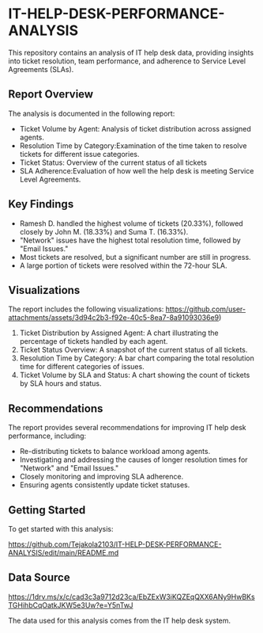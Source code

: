 # IT-HELP-DESK-PERFORMANCE-ANALYSIS

This repository contains an analysis of IT help desk data, providing insights into ticket resolution, team performance, and adherence to Service Level Agreements (SLAs).

## Report Overview

The analysis is documented in the following report:

* Ticket Volume by Agent: Analysis of ticket distribution across assigned agents.
* Resolution Time by Category:Examination of the time taken to resolve tickets for different issue categories.
* Ticket Status: Overview of the current status of all tickets 
* SLA Adherence:Evaluation of how well the help desk is meeting Service Level Agreements.

## Key Findings

* Ramesh D. handled the highest volume of tickets (20.33%), followed closely by John M. (18.33%) and Suma T. (16.33%).
* "Network" issues have the highest total resolution time, followed by "Email Issues."
* Most tickets are resolved, but a significant number are still in progress.
* A large portion of tickets were resolved within the 72-hour SLA.

## Visualizations

The report includes the following visualizations:
https://github.com/user-attachments/assets/3d94c2b3-f92e-40c5-8ea7-8a91093036e9)


1.  Ticket Distribution by Assigned Agent: A chart illustrating the percentage of tickets handled by each agent.
2.  Ticket Status Overview: A snapshot of the current status of all tickets.
3.  Resolution Time by Category: A bar chart comparing the total resolution time for different categories of issues.
4.  Ticket Volume by SLA and Status:  A chart showing the count of tickets by SLA hours and status.

## Recommendations

The report provides several recommendations for improving IT help desk performance, including:

* Re-distributing tickets to balance workload among agents.
* Investigating and addressing the causes of longer resolution times for "Network" and "Email Issues."
* Closely monitoring and improving SLA adherence.
* Ensuring agents consistently update ticket statuses.

## Getting Started

To get started with this analysis:

https://github.com/Tejakola2103/IT-HELP-DESK-PERFORMANCE-ANALYSIS/edit/main/README.md



## Data Source

https://1drv.ms/x/c/cad3c3a9712d23ca/EbZExW3iKQZEqQXX6ANy9HwBKsTGHihbCqOatkJKW5e3Uw?e=Y5nTwJ

The data used for this analysis comes from the IT help desk system.




